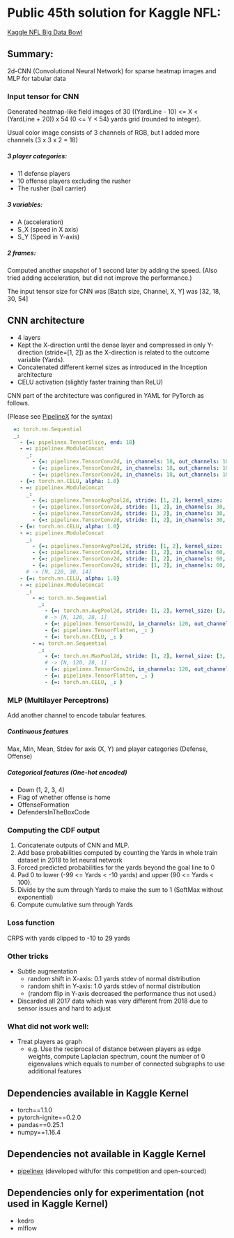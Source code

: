 # Public 45th solution for Kaggle NFL: 
 
[Kaggle NFL Big Data Bowl](
https://www.kaggle.com/c/nfl-big-data-bowl-2020/leaderboard
)

## Summary:
2d-CNN (Convolutional Neural Network) for sparse heatmap images and MLP for tabular data

### Input tensor for CNN

Generated heatmap-like field images of 30 ((YardLine - 10) <= X < (YardLine + 20)) x 54 (0 <= Y < 54) yards grid 
(rounded to integer).

Usual color image consists of 3 channels of RGB, but I added more channels (3 x 3 x 2 = 18)

##### 3 player categories:
- 11 defense players
- 10 offense players excluding the rusher
- The rusher (ball carrier)

##### 3 variables:
- A (acceleration)
- S_X (speed in X axis)
- S_Y (Speed in Y-axis)

##### 2 frames:
Computed another snapshot of 1 second later by adding the speed.
(Also tried adding acceleration, but did not improve the performance.)

The input tensor size for CNN was [Batch size, Channel, X, Y] was [32, 18, 30, 54] 

## CNN architecture

- 4 layers
- Kept the X-direction until the dense layer and compressed in only Y-direction (stride=[1, 2]) 
as the X-direction is related to the outcome variable (Yards).
- Concatenated different kernel sizes as introduced in the Inception architecture
- CELU activation (slightly faster training than ReLU)

CNN part of the architecture was configured in YAML for PyTorch as follows.

 (Please see [PipelineX](https://github.com/Minyus/pipelinex) for the syntax)
```yaml
  =: torch.nn.Sequential
  _:
    - {=: pipelinex.TensorSlice, end: 18}
    - =: pipelinex.ModuleConcat
      _:
        - {=: pipelinex.TensorConv2d, in_channels: 18, out_channels: 10, kernel_size: [3, 3]}
        - {=: pipelinex.TensorConv2d, in_channels: 18, out_channels: 10, kernel_size: [7, 7]}
        - {=: pipelinex.TensorConv2d, in_channels: 18, out_channels: 10, kernel_size: [3, 9]}
    - {=: torch.nn.CELU, alpha: 1.0}
    - =: pipelinex.ModuleConcat
      _:
        - {=: pipelinex.TensorAvgPool2d, stride: [1, 2], kernel_size: [3, 3]}
        - {=: pipelinex.TensorConv2d, stride: [1, 2], in_channels: 30, out_channels: 10, kernel_size: [3, 3]}
        - {=: pipelinex.TensorConv2d, stride: [1, 2], in_channels: 30, out_channels: 10, kernel_size: [7, 7]}
        - {=: pipelinex.TensorConv2d, stride: [1, 2], in_channels: 30, out_channels: 10, kernel_size: [3, 9]}
    - {=: torch.nn.CELU, alpha: 1.0}
    - =: pipelinex.ModuleConcat
      _:
        - {=: pipelinex.TensorAvgPool2d, stride: [1, 2], kernel_size: [3, 3]}
        - {=: pipelinex.TensorConv2d, stride: [1, 2], in_channels: 60, out_channels: 20, kernel_size: [3, 3]}
        - {=: pipelinex.TensorConv2d, stride: [1, 2], in_channels: 60, out_channels: 20, kernel_size: [7, 7]}
        - {=: pipelinex.TensorConv2d, stride: [1, 2], in_channels: 60, out_channels: 20, kernel_size: [3, 9]}
      # -> [N, 120, 30, 14]
    - {=: torch.nn.CELU, alpha: 1.0}
    - =: pipelinex.ModuleConcat
      _:
        - =: torch.nn.Sequential
          _:
            - {=: torch.nn.AvgPool2d, stride: [1, 2], kernel_size: [3, 14]}
            # -> [N, 120, 28, 1]
            - {=: pipelinex.TensorConv2d, in_channels: 120, out_channels: 20, kernel_size: [1, 1]}
            - {=: pipelinex.TensorFlatten, _: }
            - {=: torch.nn.CELU, _: }
        - =: torch.nn.Sequential
          _:
            - {=: torch.nn.MaxPool2d, stride: [1, 2], kernel_size: [3, 14]}
            # -> [N, 120, 28, 1]
            - {=: pipelinex.TensorConv2d, in_channels: 120, out_channels: 20, kernel_size: [1, 1]}
            - {=: pipelinex.TensorFlatten, _: }
            - {=: torch.nn.CELU, _: }
```

### MLP (Multilayer Perceptrons)

Add another channel to encode tabular features.

##### Continuous features
Max, Min, Mean, Stdev for axis (X, Y) and player categories (Defense, Offense)

##### Categorical features (One-hot encoded)
- Down (1, 2, 3, 4)
- Flag of whether offense is home
- OffenseFormation
- DefendersInTheBoxCode

### Computing the CDF output
1. Concatenate outputs of CNN and MLP.
2. Add base probabilities computed by counting the Yards in whole train dataset in 2018 to let neural network
3. Forced predicted probabilities for the yards beyond the goal line to 0
4. Pad 0 to lower (-99 <= Yards < -10 yards) and upper (90 <= Yards < 100).
5. Divide by the sum through Yards to make the sum to 1 (SoftMax without exponential)
6. Compute cumulative sum through Yards

### Loss function
CRPS with yards clipped to -10 to 29 yards

### Other tricks

- Subtle augmentation
  - random shift in X-axis: 0.1 yards stdev of normal distribution
  - random shift in Y-axis: 1.0 yards stdev of normal distribution
  - (random flip in Y-axis decreased the performance thus not used.) 
- Discarded all 2017 data which was very different from 2018 due to sensor issues and hard to adjust


### What did not work well:
- Treat players as graph
  - e.g. Use the reciprocal of distance between players as edge weights, compute 
Laplacian spectrum, count the number of 0 eigenvalues which equals to number of connected subgraphs 
to use additional features


## Dependencies available in Kaggle Kernel
- torch==1.1.0
- pytorch-ignite==0.2.0
- pandas==0.25.1
- numpy==1.16.4

## Dependencies not available in Kaggle Kernel
- [pipelinex](https://github.com/Minyus/pipelinex) (developed with/for this competition and open-sourced)

## Dependencies only for experimentation (not used in Kaggle Kernel)
- kedro
- mlflow 
